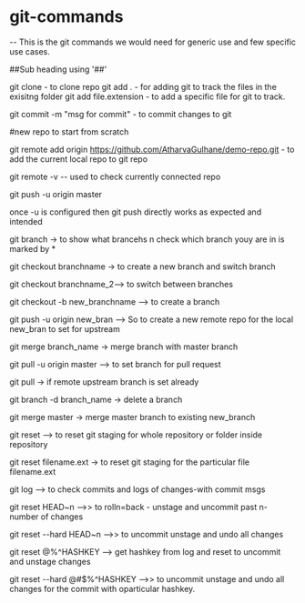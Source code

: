 # git-commands

-- This is the git commands we would need for generic use and few specific use cases.


##Sub heading using '##'

git clone - to clone repo
git add . - for adding git to track the files in the exisitng folder
git add file.extension - to add a specific file for git to track.

git commit -m "msg for commit" - to commit changes to git

#new repo to start from scratch

git remote add origin https://github.com/AtharvaGulhane/demo-repo.git - to add the current local repo to git repo

git remote -v -- used to check currently connected repo

git push -u origin master

once -u is configured then git push directly works as expected and intended

git branch -> to show what brancehs n check which branch youy are in is marked by *

git checkout  branchname -> to create a new branch and switch branch

git checkout branchname_2--> to switch between branches

git checkout -b new_branchname --> to create a branch

git push -u origin new_bran --> So to create a new remote repo for the local new_bran to set for upstream

git merge branch_name -> merge branch with master branch

git pull -u origin master --> to set branch for pull request

git pull -> if remote upstream branch is set already

git branch -d branch_name -> delete a branch

git merge master -> merge master branch to existing new_branch

git reset --> to reset git staging for whole repository or folder inside repository

git reset filename.ext -> to reset git staging for the particular file filename.ext

git log --> to check commits and logs of changes-with commit msgs

git reset HEAD~n -->> to rolln=back - unstage and uncommit past n-number of  changes


git reset --hard HEAD~n -->> to uncommit unstage and undo all changes

git reset @%^HASHKEY --> get hashkey from log and reset to uncommit and unstage changes

git reset --hard @#$%^HASHKEY -->> to uncommit unstage and undo all changes for the commit with oparticular hashkey.

